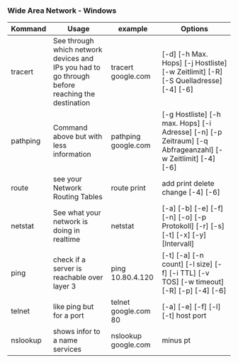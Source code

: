 ### Wide Area Network - Windows

| Kommand                 | Usage                                                                                            | example              | Options                                                                                                        |
|-------------------------|--------------------------------------------------------------------------------------------------|----------------------|----------------------------------------------------------------------------------------------------------------|
| tracert                 | See through which network devices and IPs you had to go through before reaching the destination  | tracert google.com   | [-d] [-h Max. Hops]   [-j Hostliste] [-w Zeitlimit] [-R] [-S Quelladresse] [-4] [-6]                           |
| pathping                | Command above but with less information                                                          | pathping google.com  | [-g Hostliste] [-h   max. Hops] [-i Adresse] [-n] [-p Zeitraum]    [-q Abfrageanzahl] [-w Zeitlimit] [-4] [-6] |
| route                   | see your Network Routing Tables                                                                  | route print          | add print delete   change [-4] [-6]                                                                            |
| netstat                 | See what your network is doing in realtime                                                       | netstat              | [-a] [-b] [-e] [-f]   [-n] [-o] [-p Protokoll] [-r] [-s] [-t] [-x] [-y] [Intervall]                            |
| ping                    | check if a server is reachable over layer 3                                                      | ping 10.80.4.120     | [-t]   [-a] [-n count] [-l size] [-f] [-i TTL] [-v TOS]  [-w timeout] [-R] [-p] [-4] [-6]                      |
| telnet                  | like ping but for a port                                                                         | telnet google.com 80 | [-a] [-e] [-f] [-l]   [-t] host port                                                                           |
| nslookup                | shows infor to a name services                                                                   | nslookup google.com  | minus pt                                                                                                       |
